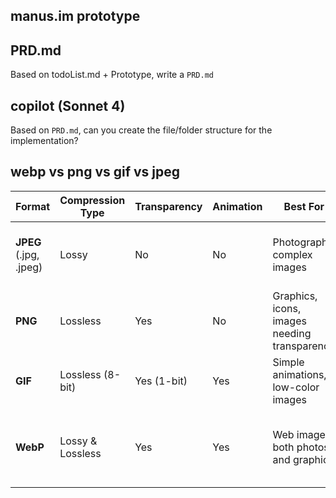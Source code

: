 ## manus.im prototype

## PRD.md 

Based on todoList.md + Prototype, write a `PRD.md`

## copilot (Sonnet 4)

Based on `PRD.md`, can you create the file/folder structure for the implementation?

## webp vs png vs gif vs jpeg

| Format  | Compression Type     | Transparency | Animation | Best For                        | Pros                                                      | Cons                                         |
|---------|---------------------|--------------|-----------|----------------------------------|-----------------------------------------------------------|----------------------------------------------|
| **JPEG** (.jpg, .jpeg) | Lossy               | No           | No        | Photographs, complex images      | Small file size, widely supported                         | No transparency, loss of quality on edits    |
| **PNG**  | Lossless            | Yes          | No        | Graphics, icons, images needing transparency | High quality, supports transparency                       | Larger file size than JPEG for photos        |
| **GIF**  | Lossless (8-bit)    | Yes (1-bit)  | Yes       | Simple animations, low-color images | Animation support, simple transparency                    | 256 color limit, large files for photos      |
| **WebP** | Lossy & Lossless    | Yes          | Yes       | Web images, both photos and graphics | Smaller files than JPEG/PNG, supports transparency & animation | Not universally supported (older browsers)   |

